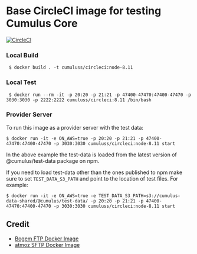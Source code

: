 # Base CircleCI image for testing Cumulus Core

[![CircleCI](https://circleci.com/gh/nasa/cumulus-circleci-image.svg?style=svg)](https://circleci.com/gh/nasa/cumulus-circleci-image)

### Local Build

     $ docker build . -t cumuluss/circleci:node-8.11

### Local Test

     $ docker run --rm -it -p 20:20 -p 21:21 -p 47400-47470:47400-47470 -p 3030:3030 -p 2222:2222 cumuluss/circleci:8.11 /bin/bash

### Provider Server

To run this image as a provider server with the test data:

    $ docker run -it -e ON_AWS=true -p 20:20 -p 21:21 -p 47400-47470:47400-47470 -p 3030:3030 cumuluss/circleci:node-8.11 start

In the above example the test-data is loaded from the latest version of @cumulus/test-data package on npm.

If you need to load test-data other than the ones published to npm make sure to set `TEST_DATA_S3_PATH` and point to the location of test files. For example:

    $ docker run -it -e ON_AWS=true -e TEST_DATA_S3_PATH=s3://cumulus-data-shared/@cumulus/test-data/ -p 20:20 -p 21:21 -p 47400-47470:47400-47470 -p 3030:3030 cumuluss/circleci:node-8.11 start

## Credit

- [Bogem FTP Docker Image](https://github.com/bogem/dockerfiles/tree/master/ftp)
- [atmoz SFTP Docker Image](https://github.com/atmoz/sftp)